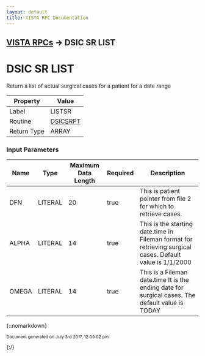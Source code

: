 ```yaml
---
layout: default
title: VISTA RPC Documentation
---
```


## [VISTA RPCs](TableOfContents) &#8594; DSIC SR LIST
# DSIC SR LIST

Return a list of actual surgical cases for a patient for a date range

Property | Value
--- | ---
Label | LISTSR
Routine | [DSICSRPT](http://code.osehra.org/dox/Routine_DSICSRPT_source.html)
Return Type | ARRAY


### Input Parameters

Name | Type | Maximum Data Length | Required | Description
--- | --- | --- | --- | ---
DFN | LITERAL | 20 | true | This is patient pointer from file 2 for which to retrieve cases.
ALPHA | LITERAL | 14 | true | This is the starting date.time in Fileman format for retrieving surgical cases.  Default value is 1/1/2000
OMEGA | LITERAL | 14 | true | This is a Fileman date.time  It is the ending date for surgical cases.  The default value is TODAY



{::nomarkdown} <br/><p style="font-size: 11px">Document generated on July 3rd 2017, 12:09:02 pm</p>{:/}